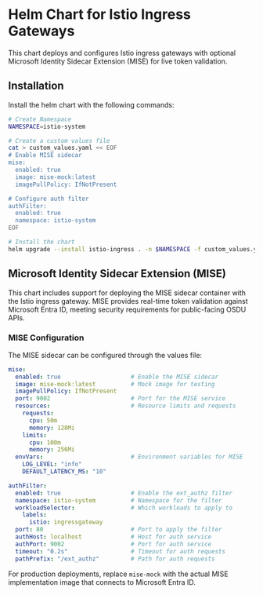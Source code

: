 # Helm Chart for Istio Ingress Gateways

This chart deploys and configures Istio ingress gateways with optional Microsoft Identity Sidecar Extension (MISE) for live token validation.

## Installation

Install the helm chart with the following commands:

```bash
# Create Namespace
NAMESPACE=istio-system

# Create a custom values file
cat > custom_values.yaml << EOF
# Enable MISE sidecar
mise:
  enabled: true
  image: mise-mock:latest
  imagePullPolicy: IfNotPresent

# Configure auth filter
authFilter:
  enabled: true
  namespace: istio-system
EOF

# Install the chart
helm upgrade --install istio-ingress . -n $NAMESPACE -f custom_values.yaml
```

## Microsoft Identity Sidecar Extension (MISE)

This chart includes support for deploying the MISE sidecar container with the Istio ingress gateway. MISE provides real-time token validation against Microsoft Entra ID, meeting security requirements for public-facing OSDU APIs.

### MISE Configuration

The MISE sidecar can be configured through the values file:

```yaml
mise:
  enabled: true                    # Enable the MISE sidecar
  image: mise-mock:latest          # Mock image for testing
  imagePullPolicy: IfNotPresent
  port: 9002                       # Port for the MISE service
  resources:                       # Resource limits and requests
    requests:
      cpu: 50m
      memory: 128Mi
    limits:
      cpu: 100m
      memory: 256Mi
  envVars:                         # Environment variables for MISE
    LOG_LEVEL: "info"
    DEFAULT_LATENCY_MS: "10"

authFilter:
  enabled: true                    # Enable the ext_authz filter
  namespace: istio-system          # Namespace for the filter
  workloadSelector:                # Which workloads to apply to
    labels:
      istio: ingressgateway
  port: 80                         # Port to apply the filter
  authHost: localhost              # Host for auth service
  authPort: 9002                   # Port for auth service
  timeout: "0.2s"                  # Timeout for auth requests
  pathPrefix: "/ext_authz"         # Path for auth requests
```

For production deployments, replace `mise-mock` with the actual MISE implementation image that connects to Microsoft Entra ID.
